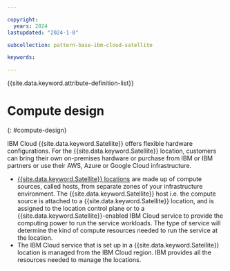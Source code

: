 ```yaml
---

copyright:
  years: 2024
lastupdated: "2024-1-8"

subcollection: pattern-base-ibm-cloud-satellite

keywords:

---
```


{{site.data.keyword.attribute-definition-list}}

# Compute design <!-- H1 -->
{: #compute-design}

<!-- text for compute design considerations goes here -->

IBM Cloud {{site.data.keyword.Satellite}} offers flexible hardware configurations. For the {{site.data.keyword.Satellite}} location, customers can bring their own on-premises hardware or purchase from IBM or IBM partners or use their AWS, Azure or Google Cloud infrastructure.
- [{{site.data.keyword.Satellite}} locations](https://cloud.ibm.com/docs/satellite?topic=satellite-location-host) are made up of compute sources, called hosts, from separate zones of your infrastructure environment. The {{site.data.keyword.Satellite}} host i.e. the compute source is attached to a {{site.data.keyword.Satellite}} location, and is assigned to the location control plane or to a {{site.data.keyword.Satellite}}-enabled IBM Cloud service to provide the computing power to run the service workloads. The type of service will determine the kind of compute resources needed to run the service at the location.
- The IBM Cloud service that is set up in a {{site.data.keyword.Satellite}} location is managed from the IBM Cloud region. IBM provides all the resources needed to manage the locations.
